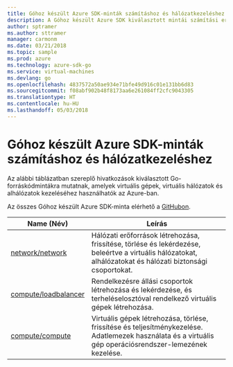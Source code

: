 ```yaml
---
title: Góhoz készült Azure SDK-minták számításhoz és hálózatkezeléshez
description: A Góhoz készült Azure SDK kiválasztott mintái számítási erőforrások, például virtuális gépek, valamint virtuális hálózatok használatához.
author: sptramer
ms.author: sttramer
manager: carmonm
ms.date: 03/21/2018
ms.topic: sample
ms.prod: azure
ms.technology: azure-sdk-go
ms.service: virtual-machines
ms.devlang: go
ms.openlocfilehash: 4837572a50ae934e71bfe49d916c01e131bb6d83
ms.sourcegitcommit: f08abf902b48f8173aa6e261084ff2cfc9043305
ms.translationtype: HT
ms.contentlocale: hu-HU
ms.lasthandoff: 05/03/2018
---
```

# <a name="azure-sdk-for-go-samples-for-compute-and-networking"></a>Góhoz készült Azure SDK-minták számításhoz és hálózatkezeléshez

Az alábbi táblázatban szereplő hivatkozások kiválasztott Go-forráskódmintákra mutatnak, amelyek virtuális gépek, virtuális hálózatok és alhálózatok kezeléséhez használhatók az Azure-ban. 

Az összes Góhoz készült Azure SDK-minta elérhető a [GitHubon](https://github.com/Azure-Samples/azure-sdk-for-go-samples).

| Name (Név) | Leírás |
|------|-------------|
| [network/network](https://github.com/Azure-Samples/azure-sdk-for-go-samples/blob/master/network/network.go) | Hálózati erőforrások létrehozása, frissítése, törlése és lekérdezése, beleértve a virtuális hálózatokat, alhálózatokat és hálózati biztonsági csoportokat. |
| [compute/loadbalancer](https://github.com/Azure-Samples/azure-sdk-for-go-samples/blob/master/compute/loadbalancer.go) | Rendelkezésre állási csoportok létrehozása és lekérdezése, és terheléselosztóval rendelkező virtuális gépek létrehozása. |
| [compute/compute](https://github.com/Azure-Samples/azure-sdk-for-go-samples/blob/master/compute/compute.go) | Virtuális gépek létrehozása, törlése, frissítése és teljesítménykezelése. Adatlemezek használata és a virtuális gép operációsrendszer-lemezének kezelése. |
